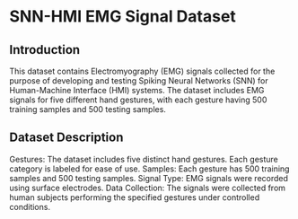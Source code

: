 # SNN-HMI EMG Signal Dataset

## Introduction
This dataset contains Electromyography (EMG) signals collected for the purpose of developing and testing Spiking Neural Networks (SNN) for Human-Machine Interface (HMI) systems. The dataset includes EMG signals for five different hand gestures, with each gesture having 500 training samples and 500 testing samples.

## Dataset Description
Gestures: The dataset includes five distinct hand gestures. Each gesture category is labeled for ease of use.
Samples: Each gesture has 500 training samples and 500 testing samples.
Signal Type: EMG signals were recorded using surface electrodes.
Data Collection: The signals were collected from human subjects performing the specified gestures under controlled conditions.
